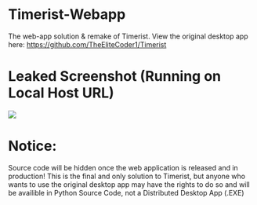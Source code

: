 # Timerist-Webapp
The web-app solution &amp; remake of Timerist. View the original desktop app here: https://github.com/TheEliteCoder1/Timerist

# Leaked Screenshot (Running on Local Host URL)
<img src="https://github.com/TheEliteCoder1/Timerist/leaked_preview.png">

# Notice:
Source code will be hidden once the web application is released and in production!
This is the final and only solution to Timerist, but anyone who wants to use the original desktop app
may have the rights to do so and will be availible in Python Source Code, not a Distributed Desktop App (.EXE)
